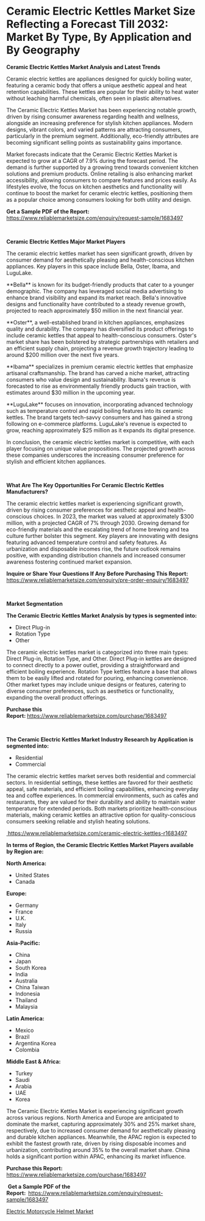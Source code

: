 <p><h1>Ceramic Electric Kettles Market Size Reflecting a Forecast Till 2032: Market By Type, By Application and By Geography</h1></p><p><strong>Ceramic Electric Kettles Market Analysis and Latest Trends</strong></p>
<p><p>Ceramic electric kettles are appliances designed for quickly boiling water, featuring a ceramic body that offers a unique aesthetic appeal and heat retention capabilities. These kettles are popular for their ability to heat water without leaching harmful chemicals, often seen in plastic alternatives. </p><p>The Ceramic Electric Kettles Market has been experiencing notable growth, driven by rising consumer awareness regarding health and wellness, alongside an increasing preference for stylish kitchen appliances. Modern designs, vibrant colors, and varied patterns are attracting consumers, particularly in the premium segment. Additionally, eco-friendly attributes are becoming significant selling points as sustainability gains importance.</p><p>Market forecasts indicate that the Ceramic Electric Kettles Market is expected to grow at a CAGR of 7.9% during the forecast period. The demand is further supported by a growing trend towards convenient kitchen solutions and premium products. Online retailing is also enhancing market accessibility, allowing consumers to compare features and prices easily. As lifestyles evolve, the focus on kitchen aesthetics and functionality will continue to boost the market for ceramic electric kettles, positioning them as a popular choice among consumers looking for both utility and design.</p></p>
<p><strong>Get a Sample PDF of the Report:&nbsp;</strong> <a href="https://www.reliablemarketsize.com/enquiry/request-sample/1683497?utm_campaign=2993&utm_medium=2&utm_source=Github&utm_content=ia&utm_term=26032025&utm_id=ceramic-electric-kettles">https://www.reliablemarketsize.com/enquiry/request-sample/1683497</a></p>
<p>&nbsp;</p>
<p><strong>Ceramic Electric Kettles Major Market Players</strong></p>
<p><p>The ceramic electric kettles market has seen significant growth, driven by consumer demand for aesthetically pleasing and health-conscious kitchen appliances. Key players in this space include Bella, Oster, Ibama, and LuguLake.</p><p>**Bella** is known for its budget-friendly products that cater to a younger demographic. The company has leveraged social media advertising to enhance brand visibility and expand its market reach. Bella's innovative designs and functionality have contributed to a steady revenue growth, projected to reach approximately $50 million in the next financial year.</p><p>**Oster**, a well-established brand in kitchen appliances, emphasizes quality and durability. The company has diversified its product offerings to include ceramic kettles that appeal to health-conscious consumers. Oster's market share has been bolstered by strategic partnerships with retailers and an efficient supply chain, projecting a revenue growth trajectory leading to around $200 million over the next five years.</p><p>**Ibama** specializes in premium ceramic electric kettles that emphasize artisanal craftsmanship. The brand has carved a niche market, attracting consumers who value design and sustainability. Ibama's revenue is forecasted to rise as environmentally friendly products gain traction, with estimates around $30 million in the upcoming year.</p><p>**LuguLake** focuses on innovation, incorporating advanced technology such as temperature control and rapid boiling features into its ceramic kettles. The brand targets tech-savvy consumers and has gained a strong following on e-commerce platforms. LuguLake's revenue is expected to grow, reaching approximately $25 million as it expands its digital presence.</p><p>In conclusion, the ceramic electric kettles market is competitive, with each player focusing on unique value propositions. The projected growth across these companies underscores the increasing consumer preference for stylish and efficient kitchen appliances.</p></p>
<p>&nbsp;</p>
<p><strong>What Are The Key Opportunities For Ceramic Electric Kettles Manufacturers?</strong></p>
<p><p>The ceramic electric kettles market is experiencing significant growth, driven by rising consumer preferences for aesthetic appeal and health-conscious choices. In 2023, the market was valued at approximately $300 million, with a projected CAGR of 7% through 2030. Growing demand for eco-friendly materials and the escalating trend of home brewing and tea culture further bolster this segment. Key players are innovating with designs featuring advanced temperature control and safety features. As urbanization and disposable incomes rise, the future outlook remains positive, with expanding distribution channels and increased consumer awareness fostering continued market expansion.</p></p>
<p><strong>Inquire or Share Your Questions If Any Before Purchasing This Report:</strong> <a href="https://www.reliablemarketsize.com/enquiry/pre-order-enquiry/1683497?utm_campaign=2993&utm_medium=2&utm_source=Github&utm_content=ia&utm_term=26032025&utm_id=ceramic-electric-kettles">https://www.reliablemarketsize.com/enquiry/pre-order-enquiry/1683497</a></p>
<p>&nbsp;</p>
<p><strong>Market Segmentation</strong></p>
<p><strong>The Ceramic Electric Kettles Market Analysis by types is segmented into:</strong></p>
<p><ul><li>Direct Plug-in</li><li>Rotation Type</li><li>Other</li></ul></p>
<p><p>The ceramic electric kettles market is categorized into three main types: Direct Plug-in, Rotation Type, and Other. Direct Plug-in kettles are designed to connect directly to a power outlet, providing a straightforward and efficient boiling experience. Rotation Type kettles feature a base that allows them to be easily lifted and rotated for pouring, enhancing convenience. Other market types may include unique designs or features, catering to diverse consumer preferences, such as aesthetics or functionality, expanding the overall product offerings.</p></p>
<p><strong>Purchase this Report:&nbsp;</strong><a href="https://www.reliablemarketsize.com/purchase/1683497?utm_campaign=2993&utm_medium=2&utm_source=Github&utm_content=ia&utm_term=26032025&utm_id=ceramic-electric-kettles">https://www.reliablemarketsize.com/purchase/1683497</a></p>
<p>&nbsp;</p>
<p><strong>The Ceramic Electric Kettles Market Industry Research by Application is segmented into:</strong></p>
<p><ul><li>Residential</li><li>Commercial</li></ul></p>
<p><p>The ceramic electric kettles market serves both residential and commercial sectors. In residential settings, these kettles are favored for their aesthetic appeal, safe materials, and efficient boiling capabilities, enhancing everyday tea and coffee experiences. In commercial environments, such as cafés and restaurants, they are valued for their durability and ability to maintain water temperature for extended periods. Both markets prioritize health-conscious materials, making ceramic kettles an attractive option for quality-conscious consumers seeking reliable and stylish heating solutions.</p></p>
<p><a href="https://www.reliablemarketsize.com/ceramic-electric-kettles-r1683497?utm_campaign=2993&utm_medium=2&utm_source=Github&utm_content=ia&utm_term=26032025&utm_id=ceramic-electric-kettles">&nbsp;https://www.reliablemarketsize.com/ceramic-electric-kettles-r1683497</a></p>
<p><strong>In terms of Region, the Ceramic Electric Kettles Market Players available by Region are:</strong></p>
<p>
    <p> <strong> North America: </strong>
        <ul>
            <li>United States</li>
            <li>Canada</li>
        </ul>
        </p> 
    <p> <strong> Europe: </strong>
        <ul>
            <li>Germany</li>
            <li>France</li>
            <li>U.K.</li>
            <li>Italy</li>
            <li>Russia</li>
        </ul>
        </p> 
    <p> <strong> Asia-Pacific: </strong>
        <ul>
            <li>China</li>
            <li>Japan</li>
            <li>South Korea</li>
            <li>India</li>
            <li>Australia</li>
            <li>China Taiwan</li>
            <li>Indonesia</li>
            <li>Thailand</li>
            <li>Malaysia</li>
        </ul>
        </p> 
    <p> <strong> Latin America: </strong>
        <ul>
            <li>Mexico</li>
            <li>Brazil</li>
            <li>Argentina Korea</li>
            <li>Colombia</li>
        </ul>
        </p> 
    <p> <strong> Middle East & Africa: </strong>
        <ul>
            <li>Turkey</li>
            <li>Saudi</li>
            <li>Arabia</li>
            <li>UAE</li>
            <li>Korea</li>
        </ul>
    </p>
    </p>
<p><p>The Ceramic Electric Kettles Market is experiencing significant growth across various regions. North America and Europe are anticipated to dominate the market, capturing approximately 30% and 25% market share, respectively, due to increased consumer demand for aesthetically pleasing and durable kitchen appliances. Meanwhile, the APAC region is expected to exhibit the fastest growth rate, driven by rising disposable incomes and urbanization, contributing around 35% to the overall market share. China holds a significant portion within APAC, enhancing its market influence.</p></p>
<p><strong>Purchase this Report: </strong><a href="https://www.reliablemarketsize.com/purchase/1683497?utm_campaign=2993&utm_medium=2&utm_source=Github&utm_content=ia&utm_term=26032025&utm_id=ceramic-electric-kettles">https://www.reliablemarketsize.com/purchase/1683497</a></p>
<p>&nbsp;<strong>Get a Sample PDF of the Report:&nbsp;&nbsp;</strong><a href="https://www.reliablemarketsize.com/enquiry/request-sample/1683497?utm_campaign=2993&utm_medium=2&utm_source=Github&utm_content=ia&utm_term=26032025&utm_id=ceramic-electric-kettles">https://www.reliablemarketsize.com/enquiry/request-sample/1683497</a></p>
<p><strong></strong></p>
<p><p><a href="https://github.com/xtysizov/Market-Research-Report-List-1/blob/main/electric-motorcycle-helmet-market.md?utm_campaign=2993&utm_medium=2&utm_source=Github&utm_content=ia&utm_term=26032025&utm_id=ceramic-electric-kettles">Electric Motorcycle Helmet Market</a></p></p>